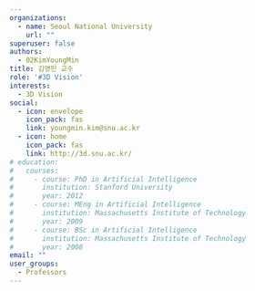 ```yaml
---
organizations:
  - name: Seoul National University
    url: ""
superuser: false
authors:
  - 02KimYoungMin
title: 김영민 교수
role: '#3D Vision'
interests:
  - 3D Vision
social:
  - icon: envelope
    icon_pack: fas
    link: youngmin.kim@snu.ac.kr
  - icon: home
    icon_pack: fas
    link: http://3d.snu.ac.kr/
# education:
#   courses:
#     - course: PhD in Artificial Intelligence
#       institution: Stanford University
#       year: 2012
#     - course: MEng in Artificial Intelligence
#       institution: Massachusetts Institute of Technology
#       year: 2009
#     - course: BSc in Artificial Intelligence
#       institution: Massachusetts Institute of Technology
#       year: 2008
email: ""
user_groups:
  - Professors
---
```

